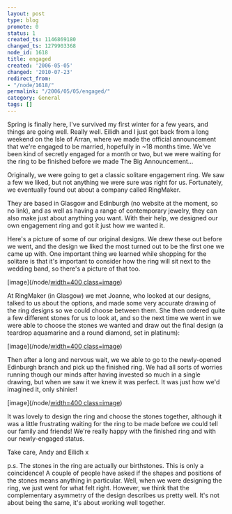 ```yaml
---
layout: post
type: blog
promote: 0
status: 1
created_ts: 1146869180
changed_ts: 1279903368
node_id: 1618
title: engaged
created: '2006-05-05'
changed: '2010-07-23'
redirect_from:
- "/node/1618/"
permalink: "/2006/05/05/engaged/"
category: General
tags: []
---
```

Spring is finally here, I've survived my first winter for a few years, and things are going well.  Really well.  Eilidh and I just got back from a long weekend on the Isle of Arran, where we made the official announcement that we're engaged to be married, hopefully in ~18 months time.  We've been kind of secretly engaged for a month or two, but we were waiting for the ring to be finished before we made The Big Announcement...
<!--break-->
Originally, we were going to get a classic solitare engagement ring.  We saw a few we liked, but not anything we were sure was right for us.  Fortunately, we eventually found out about a company called RingMaker.

They are based in Glasgow and Edinburgh (no website at the moment, so no link), and as well as having a range of contemporary jewelry, they can also make just about anything you want. With their help, we designed our own engagement ring and got it just how we wanted it.

Here's a picture of some of our original designs.  We drew these out before we went, and the design we liked the most turned out to be the first one we came up with.  One important thing we learned while shopping for the solitare is that it's important to consider how the ring will sit next to the wedding band, so there's a picture of that too.

[image](/node/[width=400 class=image](image:1614))

At RingMaker (in Glasgow) we met Joanne, who looked at our designs, talked to us about the options, and made some very accurate drawing of the ring designs so we could choose between them.  She then ordered quite a few different stones for us to look at, and so the next time we went in we were able to choose the stones we wanted and draw out the final design (a teardrop aquamarine and a round diamond, set in platinum):

[image](/node/[width=400 class=image](image:1615))

Then after a long and nervous wait, we we able to go to the newly-opened Edinburgh branch and pick up the finished ring.  We had all sorts of worries running though our minds after having invested so much in a single drawing, but when we saw it we knew it was perfect.  It was just how we'd imagined it, only shinier!

[image](/node/[width=400 class=image](image:1616))

It was lovely to design the ring and choose the stones together, although it was a little frustrating waiting for the ring to be made before we could tell our family and friends!  We're really happy with the finished ring and with our newly-engaged status.

Take care,
Andy and Eilidh x

p.s. The stones in the ring are actually our birthstones.  This is only a coincidence! A couple of people have asked if the shapes and positions of the stones means anything in particular.  Well, when we were designing the ring, we just went for what felt right.  However, we think that the complementary asymmetry of the design describes us pretty well.  It's not about being the same, it's about working well together.
